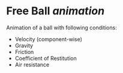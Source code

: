 # Free Ball *animation*
Animation of a ball with following conditions:
  <ul>
  <li>Velocity (component-wise)</li>
  <li>Gravity</li>
  <li>Friction</li>
  <li>Coefficient of Restitution</li>
  <li>Air resistance</li>
  </ul>
